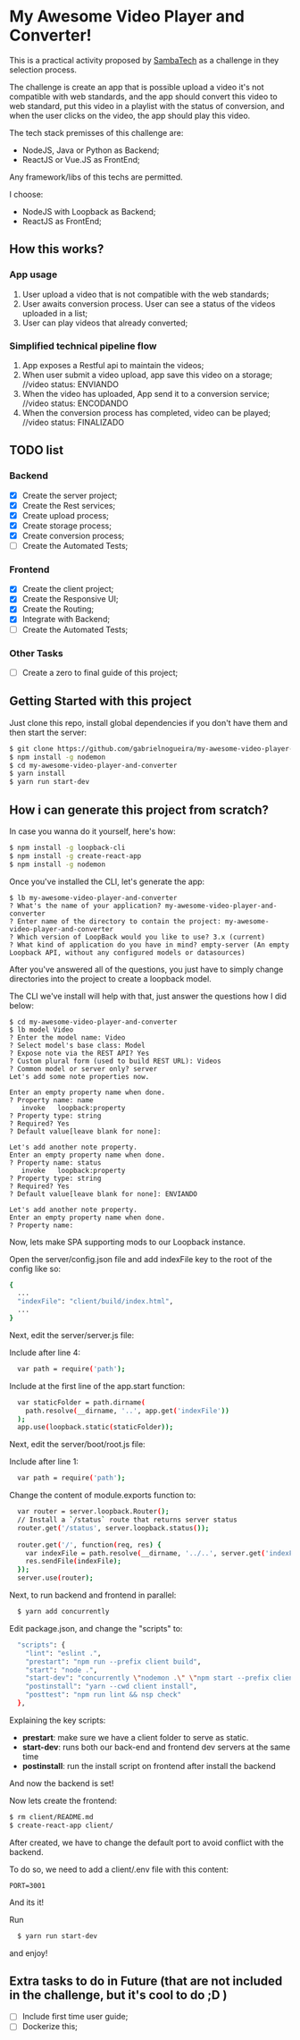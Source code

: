 # My Awesome Video Player and Converter!

This is a practical activity proposed by [SambaTech](https://www.sambatech.com.br) as a challenge in they selection process.

The challenge is create an app that is possible upload a video it's not compatible with web standards, and the app should convert this video to web standard, put this video in a playlist with the status of conversion, and when the user clicks on the video, the app should play this video.

The tech stack premisses of this challenge are:

  * NodeJS, Java or Python as Backend;
  * ReactJS or Vue.JS as FrontEnd;

Any framework/libs of this techs are permitted.

I choose:

  * NodeJS with Loopback as Backend;
  * ReactJS as FrontEnd;

## How this works?
### App usage
1. User upload a video that is not compatible with the web standards;
2. User awaits conversion process. User can see a status of the videos uploaded in a list;
3. User can play videos that already converted;

### Simplified technical pipeline flow
1. App exposes a Restful api to maintain the videos;
2. When user submit a video upload, app save this video on a storage; //video status: ENVIANDO
3. When the video has uploaded, App send it to a conversion service; //video status: ENCODANDO
4. When the conversion process has completed, video can be played; //video status: FINALIZADO

## TODO list
### Backend
- [x] Create the server project;
- [x] Create the Rest services;
- [x] Create upload process;
- [x] Create storage process;
- [x] Create conversion process;
- [ ] Create the Automated Tests;

### Frontend
- [x] Create the client project;
- [x] Create the Responsive UI;
- [x] Create the Routing;
- [x] Integrate with Backend;
- [ ] Create the Automated Tests;

### Other Tasks
- [ ] Create a zero to final guide of this project;

## Getting Started with this project
  Just clone this repo, install global dependencies if you don't have them and then start the server:

```bash
$ git clone https://github.com/gabrielnogueira/my-awesome-video-player-and-converter.git
$ npm install -g nodemon
$ cd my-awesome-video-player-and-converter
$ yarn install
$ yarn run start-dev
```

## How i can generate this project from scratch?

In case you wanna do it yourself, here's how:

```bash
$ npm install -g loopback-cli
$ npm install -g create-react-app
$ npm install -g nodemon
```

Once you've installed the CLI, let's generate the app:

```
$ lb my-awesome-video-player-and-converter
? What's the name of your application? my-awesome-video-player-and-converter
? Enter name of the directory to contain the project: my-awesome-video-player-and-converter
? Which version of LoopBack would you like to use? 3.x (current)
? What kind of application do you have in mind? empty-server (An empty Loopback API, without any configured models or datasources)
```

After you've answered all of the questions, you just have to simply change directories into the project to create a loopback model.

The CLI we've install will help with that, just answer the questions how I did below:

```
$ cd my-awesome-video-player-and-converter
$ lb model Video
? Enter the model name: Video
? Select model's base class: Model
? Expose note via the REST API? Yes
? Custom plural form (used to build REST URL): Videos
? Common model or server only? server
Let's add some note properties now.

Enter an empty property name when done.
? Property name: name
   invoke   loopback:property
? Property type: string
? Required? Yes
? Default value[leave blank for none]:

Let's add another note property.
Enter an empty property name when done.
? Property name: status
   invoke   loopback:property
? Property type: string
? Required? Yes
? Default value[leave blank for none]: ENVIANDO

Let's add another note property.
Enter an empty property name when done.
? Property name:
```

Now, lets make SPA supporting mods to our Loopback instance.

Open the server/config.json file and add indexFile key to the root of the config like so:

```bash
{
  ...
  "indexFile": "client/build/index.html",
  ...
}
```

Next, edit the server/server.js file:

Include after line 4:

```bash
  var path = require('path');
```

Include at the first line of the app.start function:

```bash
  var staticFolder = path.dirname(
    path.resolve(__dirname, '..', app.get('indexFile'))
  );
  app.use(loopback.static(staticFolder));
```

Next, edit the server/boot/root.js file:

Include after line 1:

```bash
  var path = require('path');
```

Change the content of module.exports function to:

```bash
  var router = server.loopback.Router();
  // Install a `/status` route that returns server status
  router.get('/status', server.loopback.status());
 
  router.get('/', function(req, res) {
    var indexFile = path.resolve(__dirname, '../..', server.get('indexFile'));
    res.sendFile(indexFile);
  });
  server.use(router);
```

Next, to run backend and frontend in parallel:

```bash
  $ yarn add concurrently
```

Edit package.json, and change the "scripts" to:

```bash
  "scripts": {
    "lint": "eslint .",
    "prestart": "npm run --prefix client build",
    "start": "node .",
    "start-dev": "concurrently \"nodemon .\" \"npm start --prefix client\"",
    "postinstall": "yarn --cwd client install",
    "posttest": "npm run lint && nsp check"
  },
```

Explaining the key scripts:

  * **prestart**: make sure we have a client folder to serve as static.
  * **start-dev**: runs both our back-end and frontend dev servers at the same time
  * **postinstall**: run the install script on frontend after install the backend

And now the backend is set!

Now lets create the frontend:

```bash
$ rm client/README.md
$ create-react-app client/
```

After created, we have to change the default port to avoid conflict with the backend.

To do so, we need to add a client/.env file with this content:


    PORT=3001


And its it!

Run

```bash
  $ yarn run start-dev
```

and enjoy!

## Extra tasks to do in Future (that are not included in the challenge, but it's cool to do ;D )

- [ ] Include first time user guide;
- [ ] Dockerize this;
